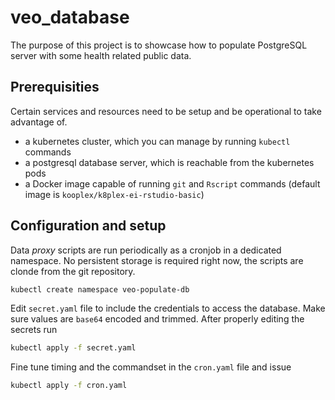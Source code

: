 # veo_database

The purpose of this project is to showcase how to populate PostgreSQL server with some health related public data.

## Prerequisities

Certain services and resources need to be setup and be operational to take advantage of.

* a kubernetes cluster, which you can manage by running `kubectl` commands
* a postgresql database server, which is reachable from the kubernetes pods
* a Docker image capable of running `git` and `Rscript` commands (default image is `kooplex/k8plex-ei-rstudio-basic`)

## Configuration and setup

Data _proxy_ scripts are run periodically as a cronjob in a dedicated namespace. No persistent storage is required right now, the scripts are clonde from the git repository.

```bash
kubectl create namespace veo-populate-db
```

Edit `secret.yaml` file to include the credentials to access the database. Make sure values are `base64` encoded and trimmed. After properly editing the secrets run

```bash
kubectl apply -f secret.yaml
```

Fine tune timing and the commandset in the `cron.yaml` file and issue

```bash
kubectl apply -f cron.yaml
```

